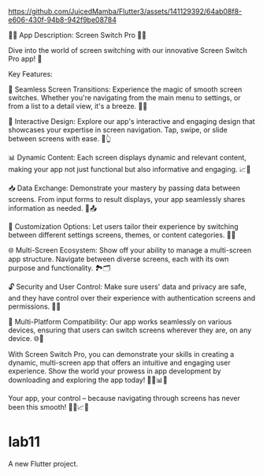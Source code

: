 







https://github.com/JuicedMamba/Flutter3/assets/141129392/64ab08f8-e606-430f-94b8-942f9be08784











📱🔄 App Description: Screen Switch Pro 🔄📱

Dive into the world of screen switching with our innovative Screen Switch Pro app! 🚀

Key Features:

🔀 Seamless Screen Transitions: Experience the magic of smooth screen switches. Whether you're navigating from the main menu to settings, or from a list to a detail view, it's a breeze. 🚀🔄

📸 Interactive Design: Explore our app's interactive and engaging design that showcases your expertise in screen navigation. Tap, swipe, or slide between screens with ease. 📸👆

📊 Dynamic Content: Each screen displays dynamic and relevant content, making your app not just functional but also informative and engaging. 📈📜

📥 Data Exchange: Demonstrate your mastery by passing data between screens. From input forms to result displays, your app seamlessly shares information as needed. 🔄📤

🧩 Customization Options: Let users tailor their experience by switching between different settings screens, themes, or content categories. 🎨🔧

🌐 Multi-Screen Ecosystem: Show off your ability to manage a multi-screen app structure. Navigate between diverse screens, each with its own purpose and functionality. 🏞️🗂️

🔓 Security and User Control: Make sure users' data and privacy are safe, and they have control over their experience with authentication screens and permissions. 🔐👤

📲 Multi-Platform Compatibility: Our app works seamlessly on various devices, ensuring that users can switch screens wherever they are, on any device. 🌐📲

With Screen Switch Pro, you can demonstrate your skills in creating a dynamic, multi-screen app that offers an intuitive and engaging user experience. Show the world your prowess in app development by downloading and exploring the app today! 📱🔀📊🚀

Your app, your control – because navigating through screens has never been this smooth! 🔄📸📈🌟









# lab11

A new Flutter project.
